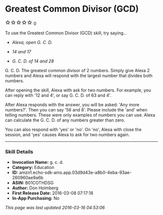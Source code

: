 # Greatest Common Divisor (GCD)
![0 stars](../../../images/ic_star_border_black_18dp_1x.png)![0 stars](../../../images/ic_star_border_black_18dp_1x.png)![0 stars](../../../images/ic_star_border_black_18dp_1x.png)![0 stars](../../../images/ic_star_border_black_18dp_1x.png)![0 stars](../../../images/ic_star_border_black_18dp_1x.png) 0

To use the Greatest Common Divisor (GCD) skill, try saying...

* *Alexa, open G. C. D.*

* *14 and 17*

* *G. C. D. of 14 and 28*

G. C. D. The greatest common divisor of 2 numbers.  Simply give Alexa 2 numbers and Alexa will respond with the largest number that divides both numbers.

After opening the skill, Alexa with ask for two numbers.  For example, you can reply with '12 and 4', or say G. C. D. of 63 and 4'.

After Alexa responds with the answer, you will be asked: 'Any more numbers?'.  Then you can say '56 and 8'.  Please include the 'and' when telling numbers.  These were only examples of numbers you can use. Alexa can calculate the G. C. D. of any numbers greater than zero.

You can also respond with 'yes' or 'no'.  On 'no', Alexa with close the session, and 'yes' causes Alexa to ask for two numbers again.

***

### Skill Details

* **Invocation Name:** g. c. d.
* **Category:** Education
* **ID:** amzn1.echo-sdk-ams.app.03d9d43e-a8b0-4eba-93ae-260960ae9a6b
* **ASIN:** B01COTHDSG
* **Author:** Don Holmberg
* **First Release Date:** 2016-03-08 07:17:18
* **In-App Purchasing:** No

*This page was last updated 2016-03-16 04:53:06*
